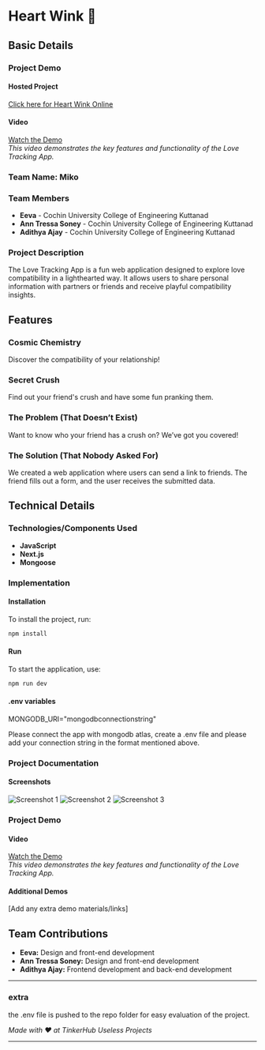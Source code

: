 # Heart Wink 🎯

## Basic Details

### Project Demo
#### Hosted Project
[Click here for Heart Wink Online ](https://heart-wink-yeuy.vercel.app/)

#### Video
[Watch the Demo](https://www.youtube.com/watch?v=SgsVHI1JUUw)  
*This video demonstrates the key features and functionality of the Love Tracking App.*

### Team Name: Miko

### Team Members
- **Eeva** - Cochin University College of Engineering Kuttanad
- **Ann Tressa Soney** - Cochin University College of Engineering Kuttanad
- **Adithya Ajay** - Cochin University College of Engineering Kuttanad

### Project Description
The Love Tracking App is a fun web application designed to explore love compatibility in a lighthearted way. It allows users to share personal information with partners or friends and receive playful compatibility insights.

## Features

### Cosmic Chemistry
Discover the compatibility of your relationship!

### Secret Crush
Find out your friend's crush and have some fun pranking them.

### The Problem (That Doesn’t Exist)
Want to know who your friend has a crush on? We’ve got you covered!

### The Solution (That Nobody Asked For)
We created a web application where users can send a link to friends. The friend fills out a form, and the user receives the submitted data.

## Technical Details
### Technologies/Components Used
- **JavaScript**
- **Next.js**
- **Mongoose**

### Implementation

#### Installation
To install the project, run:
```bash
npm install
```

#### Run
To start the application, use:
```bash
npm run dev
```
#### .env variables 
MONGODB_URI="mongodbconnectionstring"

Please connect the app with mongodb atlas, create a .env file and please add your connection string in the format mentioned above.


### Project Documentation

#### Screenshots
![Screenshot 1](https://github.com/user-attachments/assets/5db95c2b-9a96-46f7-a6b8-6542a2fca294)
![Screenshot 2](https://github.com/user-attachments/assets/2aeb34cd-af58-42c8-ba79-f9e58349b5b1)
![Screenshot 3](https://github.com/user-attachments/assets/4956d6e3-3d00-4a57-96d8-3a7bc35175c5)

### Project Demo
#### Video
[Watch the Demo](https://www.youtube.com/watch?v=SgsVHI1JUUw)  
*This video demonstrates the key features and functionality of the Love Tracking App.*

#### Additional Demos
[Add any extra demo materials/links]

## Team Contributions
- **Eeva:** Design and front-end development
- **Ann Tressa Soney:** Design and front-end development
- **Adithya Ajay:** Frontend development and back-end development

---


### extra
the .env file is pushed to the repo folder for easy evaluation of the project.


*Made with ❤️ at TinkerHub Useless Projects* 

---


